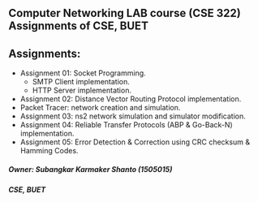 ## Computer Networking LAB course (CSE 322) Assignments of CSE, BUET  

Assignments:
-
- Assignment 01: Socket Programming.  
	* SMTP Client implementation.  
	* HTTP Server implementation.  
- Assignment 02: Distance Vector Routing Protocol implementation.   
- Packet Tracer: network creation and simulation.  
- Assignment 03: ns2 network simulation and simulator modification.  
- Assignment 04: Reliable Transfer Protocols (ABP & Go-Back-N) implementation.  
- Assignment 05: Error Detection & Correction using CRC checksum & Hamming Codes.  
  
  
##### Owner: Subangkar Karmaker Shanto (1505015)  
#####                  CSE, BUET
